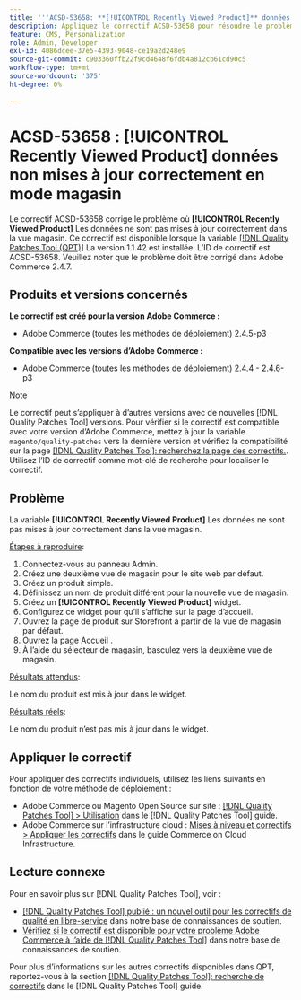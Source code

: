 ```yaml
---
title: '''ACSD-53658: **[!UICONTROL Recently Viewed Product]** données non mises à jour correctement dans la vue de magasin"'
description: Appliquez le correctif ACSD-53658 pour résoudre le problème Adobe Commerce où **[!UICONTROL Recently Viewed Product]Les données ** ne sont pas mises à jour correctement dans la vue de magasin.
feature: CMS, Personalization
role: Admin, Developer
exl-id: 4086dcee-37e5-4393-9048-ce19a2d248e9
source-git-commit: c903360ffb22f9cd4648f6fdb4a812cb61cd90c5
workflow-type: tm+mt
source-wordcount: '375'
ht-degree: 0%

---
```


# ACSD-53658 : **[!UICONTROL Recently Viewed Product]** données non mises à jour correctement en mode magasin

Le correctif ACSD-53658 corrige le problème où **[!UICONTROL Recently Viewed Product]** Les données ne sont pas mises à jour correctement dans la vue magasin. Ce correctif est disponible lorsque la variable [[!DNL Quality Patches Tool (QPT)]](/help/announcements/adobe-commerce-announcements/magento-quality-patches-released-new-tool-to-self-serve-quality-patches.md) La version 1.1.42 est installée. L’ID de correctif est ACSD-53658. Veuillez noter que le problème doit être corrigé dans Adobe Commerce 2.4.7.

## Produits et versions concernés

**Le correctif est créé pour la version Adobe Commerce :**

* Adobe Commerce (toutes les méthodes de déploiement) 2.4.5-p3

**Compatible avec les versions d’Adobe Commerce :**

* Adobe Commerce (toutes les méthodes de déploiement) 2.4.4 - 2.4.6-p3

>[!NOTE]
>
>Le correctif peut s’appliquer à d’autres versions avec de nouvelles [!DNL Quality Patches Tool] versions. Pour vérifier si le correctif est compatible avec votre version d’Adobe Commerce, mettez à jour la variable `magento/quality-patches` vers la dernière version et vérifiez la compatibilité sur la page [[!DNL Quality Patches Tool]: recherchez la page des correctifs.](https://experienceleague.adobe.com/tools/commerce-quality-patches/index.html). Utilisez l’ID de correctif comme mot-clé de recherche pour localiser le correctif.

## Problème

La variable **[!UICONTROL Recently Viewed Product]** Les données ne sont pas mises à jour correctement dans la vue magasin.

<u>Étapes à reproduire</u>:

1. Connectez-vous au panneau Admin.
1. Créez une deuxième vue de magasin pour le site web par défaut.
1. Créez un produit simple.
1. Définissez un nom de produit différent pour la nouvelle vue de magasin.
1. Créez un **[!UICONTROL Recently Viewed Product]** widget.
1. Configurez ce widget pour qu’il s’affiche sur la page d’accueil.
1. Ouvrez la page de produit sur Storefront à partir de la vue de magasin par défaut.
1. Ouvrez la page Accueil .
1. À l’aide du sélecteur de magasin, basculez vers la deuxième vue de magasin.

<u>Résultats attendus</u>:

Le nom du produit est mis à jour dans le widget.

<u>Résultats réels</u>:

Le nom du produit n’est pas mis à jour dans le widget.

## Appliquer le correctif

Pour appliquer des correctifs individuels, utilisez les liens suivants en fonction de votre méthode de déploiement :

* Adobe Commerce ou Magento Open Source sur site : [[!DNL Quality Patches Tool] > Utilisation](https://experienceleague.adobe.com/docs/commerce-operations/tools/quality-patches-tool/usage.html) dans le [!DNL Quality Patches Tool] guide.
* Adobe Commerce sur l’infrastructure cloud : [Mises à niveau et correctifs > Appliquer les correctifs](https://experienceleague.adobe.com/docs/commerce-cloud-service/user-guide/develop/upgrade/apply-patches.html) dans le guide Commerce on Cloud Infrastructure.

## Lecture connexe

Pour en savoir plus sur [!DNL Quality Patches Tool], voir :

* [[!DNL Quality Patches Tool] publié : un nouvel outil pour les correctifs de qualité en libre-service](/help/announcements/adobe-commerce-announcements/magento-quality-patches-released-new-tool-to-self-serve-quality-patches.md) dans notre base de connaissances de soutien.
* [Vérifiez si le correctif est disponible pour votre problème Adobe Commerce à l’aide de [!DNL Quality Patches Tool]](/help/support-tools/patches-available-in-qpt-tool/check-patch-for-magento-issue-with-magento-quality-patches.md) dans notre base de connaissances de soutien.

Pour plus d’informations sur les autres correctifs disponibles dans QPT, reportez-vous à la section [[!DNL Quality Patches Tool]: recherche de correctifs](https://experienceleague.adobe.com/tools/commerce-quality-patches/index.html) dans le [!DNL Quality Patches Tool] guide.
